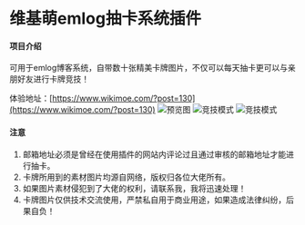# 维基萌emlog抽卡系统插件

#### 项目介绍
可用于emlog博客系统，自带数十张精美卡牌图片，不仅可以每天抽卡更可以与亲朋好友进行卡牌竞技！

体验地址：[https://www.wikimoe.com/?post=130](https://www.wikimoe.com/?post=130)
![预览图](https://gitee.com/uploads/images/2018/0423/102004_554a8f2e_1258290.png "QQ截图20180423101944.png")
![竞技模式](https://gitee.com/uploads/images/2018/0423/102131_49e221e9_1258290.jpeg "QQ截图20180423102031.jpg")
![竞技模式](https://gitee.com/uploads/images/2018/0423/103321_ad1abab8_1258290.jpeg "QQ截图20180423103151.jpg")

#### 注意

1. 邮箱地址必须是曾经在使用插件的网站内评论过且通过审核的邮箱地址才能进行抽卡。
2. 卡牌所用到的素材图片均源自网络，版权归各位大佬所有。
3. 如果图片素材侵犯到了大佬的权利，请联系我，我将迅速处理！
4. 卡牌图片仅供技术交流使用，严禁私自用于商业用途，如果造成法律纠纷，后果自负！